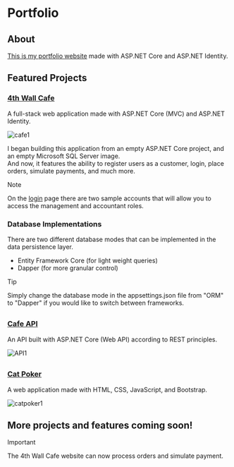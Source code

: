 # Portfolio

## About
[This is my portfolio website](https://www.jmarcello.dev/) made with ASP.NET Core and ASP.NET Identity.<br>

## Featured Projects

### [4th Wall Cafe](https://www.jmarcello.dev/Cafe/)
A full-stack web application made with ASP.NET Core (MVC) and ASP.NET Identity.

![cafe1](https://github.com/user-attachments/assets/29a264e3-90dc-440e-ad1f-ced9b1ff66b1)

I began building this application from an empty ASP.NET Core project, and an empty Microsoft SQL Server image.<br>
And now, it features the ability to register users as a customer, login, place orders, simulate payments, and much more.<br>

>[!NOTE]
>On the [login](https://www.jmarcello.dev/Account/Login) page there are two sample accounts that will allow you to access the management and accountant roles.

### Database Implementations
There are two different database modes that can be implemented in the data persistence layer.<br> 
 - Entity Framework Core (for light weight queries)
 - Dapper (for more granular control)

>[!TIP]
>Simply change the database mode in the appsettings.json file from "ORM" to "Dapper" if you would like to switch between frameworks.

##

### [Cafe API](https://www.jmarcello.dev/Cafe/OrderAPI/)
An API built with ASP.NET Core (Web API) according to REST principles.

![API1](https://github.com/user-attachments/assets/d1118f85-8740-46d0-8d97-01b19f087604)

##

### [Cat Poker](https://www.jmarcello.dev/cat-poker/index.html)
A web application made with HTML, CSS, JavaScript, and Bootstrap.

![catpoker1](https://github.com/user-attachments/assets/423cff31-939d-4a9f-9427-72faf13b696d)


## More projects and features coming soon!

>[!IMPORTANT]
>The 4th Wall Cafe website can now process orders and simulate payment.
